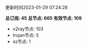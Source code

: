 更新时间2023-01-29 07:24:28

**总订阅: 45**
**总节点: 665**
**有效节点: 109**
- v2ray节点: 103
- trojan节点: 5
- ss节点: 1
